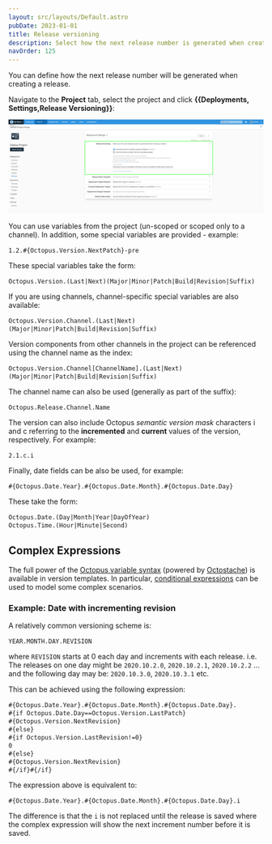 ```yaml
---
layout: src/layouts/Default.astro
pubDate: 2023-01-01
title: Release versioning
description: Select how the next release number is generated when creating a release.
navOrder: 125
---
```

You can define how the next release number will be generated when creating a release.

Navigate to the **Project** tab, select the project and click **{{Deployments, Settings,Release Versioning}}**:

![Release Versioning](/docs/releases/images/release-versioning.png "width=500")

You can use variables from the project (un-scoped or scoped only to a channel). In addition, some special variables are provided - example:

```
1.2.#{Octopus.Version.NextPatch}-pre
```

These special variables take the form:

```
Octopus.Version.(Last|Next)(Major|Minor|Patch|Build|Revision|Suffix)
```

If you are using channels, channel-specific special variables are also available:

```
Octopus.Version.Channel.(Last|Next)(Major|Minor|Patch|Build|Revision|Suffix)
```

Version components from other channels in the project can be referenced using the channel name as the index:

```
Octopus.Version.Channel[ChannelName].(Last|Next)(Major|Minor|Patch|Build|Revision|Suffix)
```

The channel name can also be used (generally as part of the suffix):

```
Octopus.Release.Channel.Name
```

The version can also include Octopus *semantic version mask* characters i and c referring to the **incremented** and **current** values of the version, respectively. For example:

```
2.1.c.i
```

Finally, date fields can be also be used, for example:

```
#{Octopus.Date.Year}.#{Octopus.Date.Month}.#{Octopus.Date.Day}
```

These take the form:

```
Octopus.Date.(Day|Month|Year|DayOfYear)
Octopus.Time.(Hour|Minute|Second)
```

## Complex Expressions

The full power of the [Octopus variable syntax](/docs/projects/variables/variable-substitutions/#complex-syntax) (powered by [Octostache](https://github.com/OctopusDeploy/Octostache)) is available in version templates.  In particular, [conditional expressions](/docs/projects/variables/variable-substitutions/#VariableSubstitutionSyntax-Conditionalsconditionals) can be used to model some complex scenarios. 

### Example: Date with incrementing revision

A relatively common versioning scheme is: 

```
YEAR.MONTH.DAY.REVISION
```

where `REVISION` starts at 0 each day and increments with each release. i.e. The releases on one day might be `2020.10.2.0`, `2020.10.2.1`, `2020.10.2.2` ... and the following day may be: `2020.10.3.0`, `2020.10.3.1` etc.   

This can be achieved using the following expression:

```
#{Octopus.Date.Year}.#{Octopus.Date.Month}.#{Octopus.Date.Day}.
#{if Octopus.Date.Day==Octopus.Version.LastPatch}
#{Octopus.Version.NextRevision}
#{else}
#{if Octopus.Version.LastRevision!=0}
0
#{else}
#{Octopus.Version.NextRevision}
#{/if}#{/if}
```

The expression above is equivalent to:

```
#{Octopus.Date.Year}.#{Octopus.Date.Month}.#{Octopus.Date.Day}.i
```

The difference is that the `i` is not replaced until the release is saved where the complex expression will show the next increment number before it is saved.
